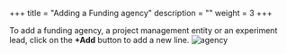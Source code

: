 +++
title = "Adding a Funding agency"
description = ""
weight = 3
+++

To add a funding agency, a project management entity or an experiment lead, click on the **+Add** button to add a new line. ![agency](https://agrofims.github.io/helpdocs/images/agency.png) 
